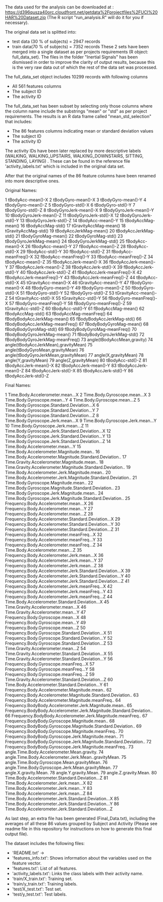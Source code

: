 The data used for the analysis can be downloaded at :
https://d396qusza40orc.cloudfront.net/getdata%2Fprojectfiles%2FUCI%20HAR%20Dataset.zip 
(The R script "run_analysis.R" will do it for you if necessary).

The original data set is splitted into:
- test data (30 % of subjects) = 2947 records
- train data(70 % of subjects) = 7352 records
These 2 sets have been merged into a single dataset as per projects requirements (R object: full_data_set).
The files in the folder "Inertial Signals" has been dismissed in order to improve the clarity of output results, because this is the very raw data out of which the rest of the data set was processed.

The full_data_set object includes 10299 records with following columns
- All 561 features columns
- The subject ID
- The activity ID

The full_data_set has been subset by selecting only those columns where the column name include the substrings "mean" or "std" as per project requirements. The results is an R data frame called "mean_std_selection" that includes:
- The 86 features columns indicating mean or standard deviation values
- The subject ID
- The activity ID

The activity IDs have been later replaced by more descriptive labels (WALKING, WALKING_UPSTAIRS, WALKING_DOWNSTAIRS, SITTING, STANDING, LAYING) . These can be found in the reference file 'activity_labels.txt' which is included in the original data set.

After that the original names of the 86 feature columns have been renamed into more descriptive ones.

Original Names:

1	tBodyAcc-mean()-X
2	tBodyGyro-mean()-X
3	tBodyGyro-mean()-Y
4	tBodyGyro-mean()-Z
5	tBodyGyro-std()-X
6	tBodyGyro-std()-Y
7	tBodyGyro-std()-Z
8	tBodyGyroJerk-mean()-X
9	tBodyGyroJerk-mean()-Y
10	tBodyGyroJerk-mean()-Z
11	tBodyGyroJerk-std()-X
12	tBodyGyroJerk-std()-Y
13	tBodyGyroJerk-std()-Z
14	tBodyAcc-mean()-Y
15	tBodyAccMag-mean()
16	tBodyAccMag-std()
17	tGravityAccMag-mean()
18	tGravityAccMag-std()
19	tBodyAccJerkMag-mean()
20	tBodyAccJerkMag-std()
21	tBodyGyroMag-mean()
22	tBodyGyroMag-std()
23	tBodyGyroJerkMag-mean()
24	tBodyGyroJerkMag-std()
25	fBodyAcc-mean()-X
26	fBodyAcc-mean()-Y
27	fBodyAcc-mean()-Z
28	fBodyAcc-std()-X
29	fBodyAcc-std()-Y
30	fBodyAcc-std()-Z
31	fBodyAcc-meanFreq()-X
32	fBodyAcc-meanFreq()-Y
33	fBodyAcc-meanFreq()-Z
34	tBodyAcc-mean()-Z
35	fBodyAccJerk-mean()-X
36	fBodyAccJerk-mean()-Y
37	fBodyAccJerk-mean()-Z
38	fBodyAccJerk-std()-X
39	fBodyAccJerk-std()-Y
40	fBodyAccJerk-std()-Z
41	fBodyAccJerk-meanFreq()-X
42	fBodyAccJerk-meanFreq()-Y
43	fBodyAccJerk-meanFreq()-Z
44	tBodyAcc-std()-X
45	tGravityAcc-mean()-X
46	tGravityAcc-mean()-Y
47	fBodyGyro-mean()-X
48	fBodyGyro-mean()-Y
49	fBodyGyro-mean()-Z
50	fBodyGyro-std()-X
51	fBodyGyro-std()-Y
52	fBodyGyro-std()-Z
53	tGravityAcc-mean()-Z
54	tGravityAcc-std()-X
55	tGravityAcc-std()-Y
56	fBodyGyro-meanFreq()-X
57	fBodyGyro-meanFreq()-Y
58	fBodyGyro-meanFreq()-Z
59	tGravityAcc-std()-Z
60	tBodyAcc-std()-Y
61	fBodyAccMag-mean()
62	fBodyAccMag-std()
63	fBodyAccMag-meanFreq()
64	fBodyBodyAccJerkMag-mean()
65	fBodyBodyAccJerkMag-std()
66	fBodyBodyAccJerkMag-meanFreq()
67	fBodyBodyGyroMag-mean()
68	fBodyBodyGyroMag-std()
69	fBodyBodyGyroMag-meanFreq()
70	fBodyBodyGyroJerkMag-mean()
71	fBodyBodyGyroJerkMag-std()
72	fBodyBodyGyroJerkMag-meanFreq()
73	angle(tBodyAccMean,gravity)
74	angle(tBodyAccJerkMean),gravityMean)
75	angle(tBodyGyroMean,gravityMean)
76	angle(tBodyGyroJerkMean,gravityMean)
77	angle(X,gravityMean)
78	angle(Y,gravityMean)
79	angle(Z,gravityMean)
80	tBodyAcc-std()-Z
81	tBodyAccJerk-mean()-X
82	tBodyAccJerk-mean()-Y
83	tBodyAccJerk-mean()-Z
84	tBodyAccJerk-std()-X
85	tBodyAccJerk-std()-Y
86	tBodyAccJerk-std()-Z

Final Names:

1	Time.Body.Accelerometer.mean...X
2	Time.Body.Gyroscope.mean...X
3	Time.Body.Gyroscope.mean...Y
4	Time.Body.Gyroscope.mean...Z
5	Time.Body.Gyroscope.Standard.Deviation...X
6	Time.Body.Gyroscope.Standard.Deviation...Y
7	Time.Body.Gyroscope.Standard.Deviation...Z
8	Time.Body.Gyroscope.Jerk.mean...X
9	Time.Body.Gyroscope.Jerk.mean...Y
10	Time.Body.Gyroscope.Jerk.mean...Z
11	Time.Body.Gyroscope.Jerk.Standard.Deviation...X
12	Time.Body.Gyroscope.Jerk.Standard.Deviation...Y
13	Time.Body.Gyroscope.Jerk.Standard.Deviation...Z
14	Time.Body.Accelerometer.mean...Y
15	Time.Body.Accelerometer.Magnitude.mean..
16	Time.Body.Accelerometer.Magnitude.Standard.Deviation..
17	Time.Gravity.Accelerometer.Magnitude.mean..
18	Time.Gravity.Accelerometer.Magnitude.Standard.Deviation..
19	Time.Body.Accelerometer.Jerk.Magnitude.mean..
20	Time.Body.Accelerometer.Jerk.Magnitude.Standard.Deviation..
21	Time.Body.Gyroscope.Magnitude.mean..
22	Time.Body.Gyroscope.Magnitude.Standard.Deviation..
23	Time.Body.Gyroscope.Jerk.Magnitude.mean..
24	Time.Body.Gyroscope.Jerk.Magnitude.Standard.Deviation..
25	Frequency.Body.Accelerometer.mean...X
26	Frequency.Body.Accelerometer.mean...Y
27	Frequency.Body.Accelerometer.mean...Z
28	Frequency.Body.Accelerometer.Standard.Deviation...X
29	Frequency.Body.Accelerometer.Standard.Deviation...Y
30	Frequency.Body.Accelerometer.Standard.Deviation...Z
31	Frequency.Body.Accelerometer.meanFreq...X
32	Frequency.Body.Accelerometer.meanFreq...Y
33	Frequency.Body.Accelerometer.meanFreq...Z
34	Time.Body.Accelerometer.mean...Z
35	Frequency.Body.Accelerometer.Jerk.mean...X
36	Frequency.Body.Accelerometer.Jerk.mean...Y
37	Frequency.Body.Accelerometer.Jerk.mean...Z
38	Frequency.Body.Accelerometer.Jerk.Standard.Deviation...X
39	Frequency.Body.Accelerometer.Jerk.Standard.Deviation...Y
40	Frequency.Body.Accelerometer.Jerk.Standard.Deviation...Z
41	Frequency.Body.Accelerometer.Jerk.meanFreq...X
42	Frequency.Body.Accelerometer.Jerk.meanFreq...Y
43	Frequency.Body.Accelerometer.Jerk.meanFreq...Z
44	Time.Body.Accelerometer.Standard.Deviation...X
45	Time.Gravity.Accelerometer.mean...X
46	Time.Gravity.Accelerometer.mean...Y
47	Frequency.Body.Gyroscope.mean...X
48	Frequency.Body.Gyroscope.mean...Y
49	Frequency.Body.Gyroscope.mean...Z
50	Frequency.Body.Gyroscope.Standard.Deviation...X
51	Frequency.Body.Gyroscope.Standard.Deviation...Y
52	Frequency.Body.Gyroscope.Standard.Deviation...Z
53	Time.Gravity.Accelerometer.mean...Z
54	Time.Gravity.Accelerometer.Standard.Deviation...X
55	Time.Gravity.Accelerometer.Standard.Deviation...Y
56	Frequency.Body.Gyroscope.meanFreq...X
57	Frequency.Body.Gyroscope.meanFreq...Y
58	Frequency.Body.Gyroscope.meanFreq...Z
59	Time.Gravity.Accelerometer.Standard.Deviation...Z
60	Time.Body.Accelerometer.Standard.Deviation...Y
61	Frequency.Body.Accelerometer.Magnitude.mean..
62	Frequency.Body.Accelerometer.Magnitude.Standard.Deviation..
63	Frequency.Body.Accelerometer.Magnitude.meanFreq..
64	Frequency.BodyBody.Accelerometer.Jerk.Magnitude.mean..
65	Frequency.BodyBody.Accelerometer.Jerk.Magnitude.Standard.Deviation..
66	Frequency.BodyBody.Accelerometer.Jerk.Magnitude.meanFreq..
67	Frequency.BodyBody.Gyroscope.Magnitude.mean..
68	Frequency.BodyBody.Gyroscope.Magnitude.Standard.Deviation..
69	Frequency.BodyBody.Gyroscope.Magnitude.meanFreq..
70	Frequency.BodyBody.Gyroscope.Jerk.Magnitude.mean..
71	Frequency.BodyBody.Gyroscope.Jerk.Magnitude.Standard.Deviation..
72	Frequency.BodyBody.Gyroscope.Jerk.Magnitude.meanFreq..
73	angle.Time.Body.Accelerometer.Mean.gravity.
74	angle.Time.Body.Accelerometer.Jerk.Mean..gravityMean.
75	angle.Time.Body.Gyroscope.Mean.gravityMean.
76	angle.Time.Body.Gyroscope.Jerk.Mean.gravityMean.
77	angle.X.gravity.Mean.
78	angle.Y.gravity.Mean.
79	angle.Z.gravity.Mean.
80	Time.Body.Accelerometer.Standard.Deviation...Z
81	Time.Body.Accelerometer.Jerk.mean...X
82	Time.Body.Accelerometer.Jerk.mean...Y
83	Time.Body.Accelerometer.Jerk.mean...Z
84	Time.Body.Accelerometer.Jerk.Standard.Deviation...X
85	Time.Body.Accelerometer.Jerk.Standard.Deviation...Y
86	Time.Body.Accelerometer.Jerk.Standard.Deviation...Z

As last step, an extra file has been generated (Final_Data.txt), including the averages of all these 86 values grouped by Subject and Activity (Please see readme file in this repository for instructions on how to generate this final output file).

The dataset includes the following files:
- 'README.txt' -> 
- 'features_info.txt': Shows information about the variables used on the feature vector.
- 'features.txt': List of all features.
- 'activity_labels.txt': Links the class labels with their activity name.
- 'train/X_train.txt': Training set.
- 'train/y_train.txt': Training labels.
- 'test/X_test.txt': Test set.
- 'test/y_test.txt': Test labels.

